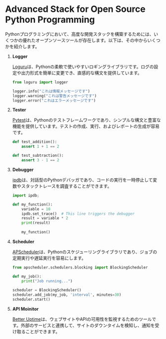 # Advanced Stack for Open Source Python Programming

Pythonプログラミングにおいて、高度な開発スタックを構築するためには、いくつかの優れたオープンソースツールが存在します。以下は、その中からいくつかを紹介します。

1. **Logger**

    [Loguru](https://github.com/Delgan/loguru)は、Pythonの柔軟で使いやすいロギングライブラリです。ログの設定や出力形式を簡単に変更でき、直感的な構文を提供しています。

    ```python
    from loguru import logger

    logger.info("これは情報メッセージです")
    logger.warning("これは警告メッセージです")
    logger.error("これはエラーメッセージです")
    ```

1. **Tester**  
    
    [Pytest](https://pytest.org/)は、Pythonのテストフレームワークであり、シンプルな構文と豊富な機能を提供しています。テストの作成、実行、およびレポートの生成が容易です。

    ```python
    def test_addition():
        assert 1 + 1 == 2

    def test_subtraction():
        assert 3 - 1 == 2
    ```

1. **Debugger**
    
    [ipdb](https://github.com/gotcha/ipdb)は、対話型のPythonデバッガであり、コードの実行を一時停止して変数やスタックトレースを調査することができます。

    ```python
    import ipdb; 
    
    def my_function():
        variable = 10
        ipdb.set_trace()  # This line triggers the debugger
        result = variable * 2
        print(result)
        
        my_function()   
    ```
    
1. **Scheduler**
    
    [APScheduler](https://github.com/agronholm/apscheduler)は、Pythonのスケジューリングライブラリであり、ジョブの定期実行や遅延実行を容易にします。

    ```python
    from apscheduler.schedulers.blocking import BlockingScheduler

    def my_job():
        print("Job running...")
        
    scheduler = BlockingScheduler()
    scheduler.add_job(my_job, 'interval', minutes=30)
    scheduler.start()
    ```
    
1. **API Moinitor** 

    [Better Uptime](https://betterstack.com/uptime)は、ウェブサイトやAPIの可用性を監視するためのツールです。外部のサービスと連携して、サイトのダウンタイムを検知し、通知を受け取ることができます。
